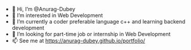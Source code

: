 - 👋 Hi, I’m @Anurag-Dubey
- 👀 I’m interested in Web Development
- 🌱 I’m currently a coder preferable language c++ and learning backend development
- 💞️ I’m looking for part-time job or internship in Web Development
- 📫 See me at https://anurag-dubey.github.io/portfolio/

<!---
Anurag-Dubey/Anurag-Dubey is a ✨ special ✨ repository because its `README.md` (this file) appears on your GitHub profile.
You can click the Preview link to take a look at your changes.
--->
